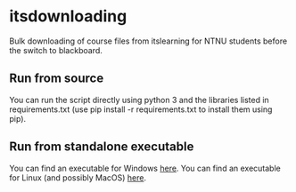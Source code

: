 # itsdownloading
Bulk downloading of course files from itslearning for NTNU students before the switch to blackboard.

## Run from source
You can run the script directly using python 3 and the libraries listed in requirements.txt
(use pip install -r requirements.txt to install them using pip).

## Run from standalone executable
You can find an executable for Windows [here](http://simennj.com/itsdownloading.exe).
You can find an executable for Linux (and possibly MacOS) [here](http://simennj.com/itsdownloading).
